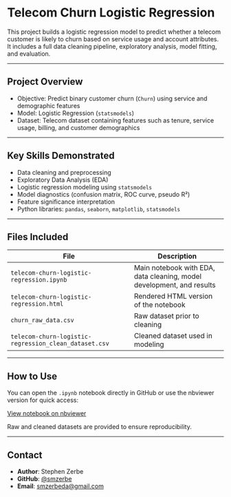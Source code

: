 # Telecom Churn Logistic Regression

This project builds a logistic regression model to predict whether a telecom customer is likely to churn based on service usage and account attributes. It includes a full data cleaning pipeline, exploratory analysis, model fitting, and evaluation.

---

## Project Overview

- Objective: Predict binary customer churn (`Churn`) using service and demographic features
- Model: Logistic Regression (`statsmodels`)
- Dataset: Telecom dataset containing features such as tenure, service usage, billing, and customer demographics

---

## Key Skills Demonstrated

- Data cleaning and preprocessing
- Exploratory Data Analysis (EDA)
- Logistic regression modeling using `statsmodels`
- Model diagnostics (confusion matrix, ROC curve, pseudo R²)
- Feature significance interpretation
- Python libraries: `pandas`, `seaborn`, `matplotlib`, `statsmodels`

---

## Files Included

| File | Description |
|------|-------------|
| `telecom-churn-logistic-regression.ipynb` | Main notebook with EDA, data cleaning, model development, and results |
| `telecom-churn-logistic-regression.html` | Rendered HTML version of the notebook |
| `churn_raw_data.csv` | Raw dataset prior to cleaning |
| `telecom-churn-logistic-regression_clean_dataset.csv` | Cleaned dataset used in modeling |

---

## How to Use

You can open the `.ipynb` notebook directly in GitHub or use the nbviewer version for quick access:

[View notebook on nbviewer](https://nbviewer.org/github/smzerbe/telecom-churn-logistic-regression/blob/main/telecom-churn-logistic-regression.ipynb)

Raw and cleaned datasets are provided to ensure reproducibility.

---

## Contact

- **Author**: Stephen Zerbe  
- **GitHub**: [@smzerbe](https://github.com/smzerbe)  
- **Email**: smzerbeda@gmail.com

